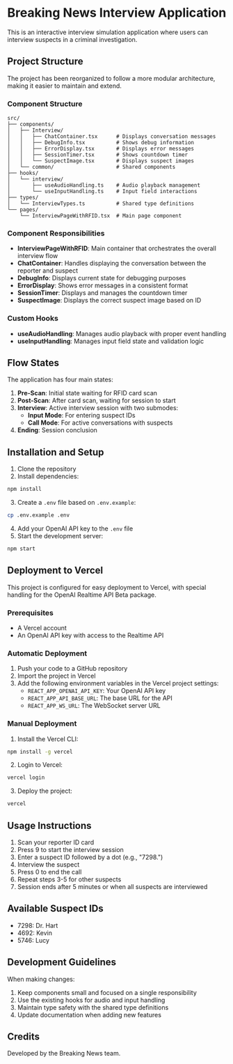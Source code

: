 # Breaking News Interview Application

This is an interactive interview simulation application where users can interview suspects in a criminal investigation.

## Project Structure

The project has been reorganized to follow a more modular architecture, making it easier to maintain and extend.

### Component Structure

```
src/
├── components/
│   ├── Interview/
│   │   ├── ChatContainer.tsx      # Displays conversation messages
│   │   ├── DebugInfo.tsx          # Shows debug information
│   │   ├── ErrorDisplay.tsx       # Displays error messages
│   │   ├── SessionTimer.tsx       # Shows countdown timer
│   │   └── SuspectImage.tsx       # Displays suspect images
│   └── common/                    # Shared components
├── hooks/
│   └── interview/
│       ├── useAudioHandling.ts    # Audio playback management
│       └── useInputHandling.ts    # Input field interactions
├── types/
│   └── InterviewTypes.ts          # Shared type definitions
└── pages/
    └── InterviewPageWithRFID.tsx  # Main page component
```

### Component Responsibilities

- **InterviewPageWithRFID**: Main container that orchestrates the overall interview flow
- **ChatContainer**: Handles displaying the conversation between the reporter and suspect
- **DebugInfo**: Displays current state for debugging purposes
- **ErrorDisplay**: Shows error messages in a consistent format
- **SessionTimer**: Displays and manages the countdown timer
- **SuspectImage**: Displays the correct suspect image based on ID

### Custom Hooks

- **useAudioHandling**: Manages audio playback with proper event handling
- **useInputHandling**: Manages input field state and validation logic

## Flow States

The application has four main states:

1. **Pre-Scan**: Initial state waiting for RFID card scan
2. **Post-Scan**: After card scan, waiting for session to start
3. **Interview**: Active interview session with two submodes:
   - **Input Mode**: For entering suspect IDs
   - **Call Mode**: For active conversations with suspects
4. **Ending**: Session conclusion

## Installation and Setup

1. Clone the repository
2. Install dependencies:

```bash
npm install
```

3. Create a `.env` file based on `.env.example`:

```bash
cp .env.example .env
```

4. Add your OpenAI API key to the `.env` file
5. Start the development server:

```bash
npm start
```

## Deployment to Vercel

This project is configured for easy deployment to Vercel, with special handling for the OpenAI Realtime API Beta package.

### Prerequisites

- A Vercel account
- An OpenAI API key with access to the Realtime API

### Automatic Deployment

1. Push your code to a GitHub repository
2. Import the project in Vercel
3. Add the following environment variables in the Vercel project settings:
   - `REACT_APP_OPENAI_API_KEY`: Your OpenAI API key
   - `REACT_APP_API_BASE_URL`: The base URL for the API
   - `REACT_APP_WS_URL`: The WebSocket server URL

### Manual Deployment

1. Install the Vercel CLI:

```bash
npm install -g vercel
```

2. Login to Vercel:

```bash
vercel login
```

3. Deploy the project:

```bash
vercel
```

## Usage Instructions

1. Scan your reporter ID card
2. Press 9 to start the interview session
3. Enter a suspect ID followed by a dot (e.g., "7298.")
4. Interview the suspect
5. Press 0 to end the call
6. Repeat steps 3-5 for other suspects
7. Session ends after 5 minutes or when all suspects are interviewed

## Available Suspect IDs

- 7298: Dr. Hart
- 4692: Kevin
- 5746: Lucy

## Development Guidelines

When making changes:

1. Keep components small and focused on a single responsibility
2. Use the existing hooks for audio and input handling
3. Maintain type safety with the shared type definitions
4. Update documentation when adding new features

## Credits

Developed by the Breaking News team.
